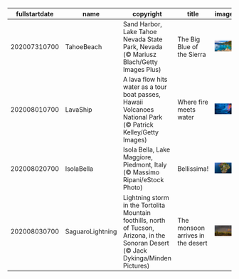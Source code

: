 |fullstartdate|name|copyright|title|image|
|--|--|--|--|--|
202007310700|TahoeBeach|Sand Harbor, Lake Tahoe Nevada State Park, Nevada (© Mariusz Blach/Getty Images Plus)|The Big Blue of the Sierra|![](/en-US/2020/08/202007310700TahoeBeach.jpg)|
202008010700|LavaShip|A lava flow hits water as a tour boat passes, Hawaii Volcanoes National Park (© Patrick Kelley/Getty Images)|Where fire meets water|![](/en-US/2020/08/202008010700LavaShip.jpg)|
202008020700|IsolaBella|Isola Bella, Lake Maggiore, Piedmont, Italy (© Massimo Ripani/eStock Photo)|Bellissima!|![](/en-US/2020/08/202008020700IsolaBella.jpg)|
202008030700|SaguaroLightning|Lightning storm in the Tortolita Mountain foothills, north of Tucson, Arizona, in the Sonoran Desert (© Jack Dykinga/Minden Pictures)|The monsoon arrives in the desert|![](/en-US/2020/08/202008030700SaguaroLightning.jpg)|

